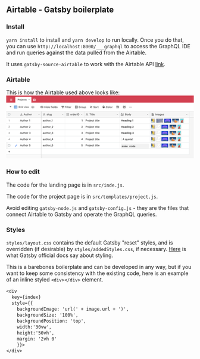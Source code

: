 ## Airtable - Gatsby boilerplate


### Install 
`yarn install` to install and `yarn develop` to run locally. Once you do that, you can use `http://localhost:8000/___graphql` to access the GraphQL IDE and run queries against the data pulled from the Airtable. 

It uses `gatsby-source-airtable` to work with the Airtable API [link](https://github.com/jbolda/gatsby-source-airtable).

### Airtable
This is how the Airtable used above looks like: <img src="screenshot.png">

### How to edit
The code for the landing page is in `src/inde.js`.

The code for the project page is in `src/templates/project.js`. 

Avoid editing `gatsby-node.js` and `gatsby-config.js` - they are the files that connect Airtable to Gatsby and operate the GraphQL queries.

### Styles
`styles/layout.css` contains the default Gatsby "reset" styles, and is overridden (if desirable) by `styles/addedStyles.css`, if necessary. <a href="https://www.gatsbyjs.org/docs/styling/">Here</a> is what Gatsby official docs say about styling.

This is a barebones boilerplate and can be developed in any way, but if you want to keep some consistency with the existing code, here is an example of an inline styled `<div></div>` element.
```
<div 
  key={index}
  style={{
    backgroundImage: 'url(' + image.url + ')',
    backgroundSize: '100%',
    backgroundPosition: 'top',
    width:'30vw', 
    height:'50vh', 
    margin: '2vh 0'
    }}>
</div>
```